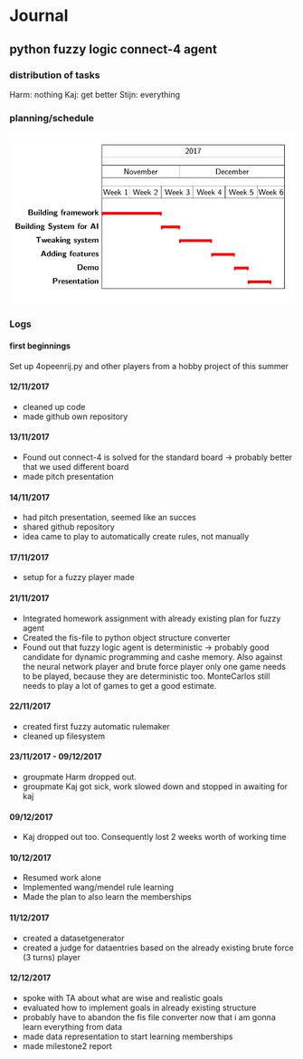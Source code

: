 # Journal

## python fuzzy logic connect-4 agent

### distribution of tasks

Harm: nothing
Kaj: get better
Stijn: everything

### planning/schedule

<img src="planning.png"> </img>

### Logs

#### first beginnings

Set up 4opeenrij.py and other players from a hobby project of this summer

#### 12/11/2017

- cleaned up code 
- made github own repository

#### 13/11/2017

- Found out connect-4 is solved for the standard board -> probably better that we used different board
- made pitch presentation

#### 14/11/2017

- had pitch presentation, seemed like an succes
- shared github repository
- idea came to play to automatically create rules, not manually

#### 17/11/2017

- setup for a fuzzy player made

#### 21/11/2017

- Integrated homework assignment with already existing plan for fuzzy agent
- Created the fis-file to python object structure converter
- Found out that fuzzy logic agent is deterministic -> probably good candidate for dynamic programming and cashe memory. Also against the neural network player and brute force player only one game needs to be played, because they are deterministic too. MonteCarlos still needs to play a lot of games to get a good estimate.

#### 22/11/2017

- created first fuzzy automatic rulemaker
- cleaned up filesystem

#### 23/11/2017 - 09/12/2017

- groupmate Harm dropped out.
- groupmate Kaj got sick, work slowed down and stopped in awaiting for kaj

#### 09/12/2017

- Kaj dropped out too. Consequently lost 2 weeks worth of working time

#### 10/12/2017

- Resumed work alone
- Implemented wang/mendel rule learning
- Made the plan to also learn the memberships

#### 11/12/2017

- created a datasetgenerator
- created a judge for dataentries based on the already existing brute force (3 turns) player

#### 12/12/2017

- spoke with TA about what are wise and realistic goals
- evaluated how to implement goals in already existing structure
- probably have to abandon the fis file converter now that i am gonna learn everything from data
- made data representation to start learning memberships
- made milestone2 report
